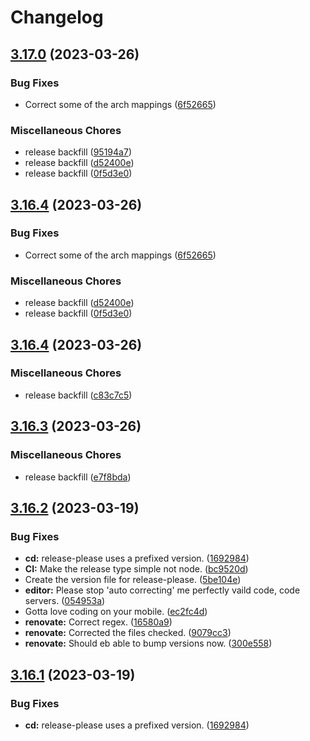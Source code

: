 # Changelog

## [3.17.0](https://github.com/oci-base/alpine/compare/v3.16.4...v3.17.0) (2023-03-26)


### Bug Fixes

* Correct some of the arch mappings ([6f52665](https://github.com/oci-base/alpine/commit/6f526656551db53ee667fd0de3192a9ecec02b6f))


### Miscellaneous Chores

* release backfill ([95194a7](https://github.com/oci-base/alpine/commit/95194a7ee8e0f1e059b4a7378b27b87a2a0024ff))
* release backfill ([d52400e](https://github.com/oci-base/alpine/commit/d52400eadbfcbca67a88e0e8341020e09e5d6850))
* release backfill ([0f5d3e0](https://github.com/oci-base/alpine/commit/0f5d3e04297a0de078cddbf8a71831200c67e91d))

## [3.16.4](https://github.com/oci-base/alpine/compare/v3.16.4...v3.16.4) (2023-03-26)


### Bug Fixes

* Correct some of the arch mappings ([6f52665](https://github.com/oci-base/alpine/commit/6f526656551db53ee667fd0de3192a9ecec02b6f))


### Miscellaneous Chores

* release backfill ([d52400e](https://github.com/oci-base/alpine/commit/d52400eadbfcbca67a88e0e8341020e09e5d6850))
* release backfill ([0f5d3e0](https://github.com/oci-base/alpine/commit/0f5d3e04297a0de078cddbf8a71831200c67e91d))

## [3.16.4](https://github.com/oci-base/alpine/compare/v3.16.3...v3.16.4) (2023-03-26)


### Miscellaneous Chores

* release backfill ([c83c7c5](https://github.com/oci-base/alpine/commit/c83c7c56618a8e81d9b00d6b16ad775baa506f7b))

## [3.16.3](https://github.com/oci-base/alpine/compare/v3.16.2...v3.16.3) (2023-03-26)


### Miscellaneous Chores

* release backfill ([e7f8bda](https://github.com/oci-base/alpine/commit/e7f8bda3e5b08da7ff1fd7919bd416d6c6e7159d))

## [3.16.2](https://github.com/oci-base/alpine/compare/v3.16.1...v3.16.2) (2023-03-19)


### Bug Fixes

* **cd:** release-please uses a prefixed version. ([1692984](https://github.com/oci-base/alpine/commit/1692984954cebc4332b210a1974044ec8b745367))
* **CI:** Make the release type simple not node. ([bc9520d](https://github.com/oci-base/alpine/commit/bc9520d8d384d32cee10fa8fe442d5196a73e167))
* Create the version file for release-please. ([5be104e](https://github.com/oci-base/alpine/commit/5be104ed2f4fd456678282353197696eec49c925))
* **editor:** Please stop 'auto correcting' me perfectly vaild code, code servers. ([054953a](https://github.com/oci-base/alpine/commit/054953ae90ae70b34802a56ca09e6d7d42608e4f))
* Gotta love coding on your mobile. ([ec2fc4d](https://github.com/oci-base/alpine/commit/ec2fc4d80870fb8b686cee614f5a1b6e1345da87))
* **renovate:** Correct regex. ([16580a9](https://github.com/oci-base/alpine/commit/16580a91b14935fdf8650b2c12b62dc4c101f854))
* **renovate:** Corrected the files checked. ([9079cc3](https://github.com/oci-base/alpine/commit/9079cc38ed715b74164b358ea8a060ba5788279b))
* **renovate:** Should eb able to bump versions now. ([300e558](https://github.com/oci-base/alpine/commit/300e5581269a8627bef7ac9fc1e03b9f8a921d04))

## [3.16.1](https://github.com/oci-base/alpine/compare/v3.16.0...v3.16.1) (2023-03-19)


### Bug Fixes

* **cd:** release-please uses a prefixed version. ([1692984](https://github.com/oci-base/alpine/commit/1692984954cebc4332b210a1974044ec8b745367))
